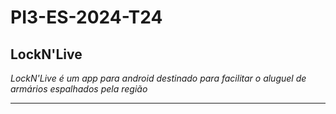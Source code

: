 # PI3-ES-2024-T24

## LockN'Live

*LockN'Live é um app para android destinado para facilitar o aluguel de armários espalhados pela região*

---
 
